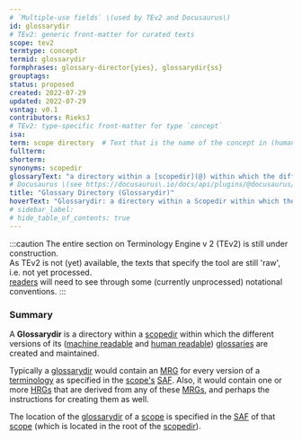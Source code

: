 ```yaml
---
# `Multiple-use fields` \(used by TEv2 and Docusaurus\)
id: glossarydir
# TEv2: generic front-matter for curated texts
scope: tev2
termtype: concept
termid: glossarydir
formphrases: glossary-director{yies}, glossarydir{ss}
grouptags:
status: proposed
created: 2022-07-29
updated: 2022-07-29
vsntag: v0.1
contributors: RieksJ
# TEv2: type-specific front-matter for type `concept`
isa:
term: scope directory  # Text that is the name of the concept in (human readable) texts.
fullterm:
shorterm:
synonyms: scopedir
glossaryText: "a directory within a [scopedir](@) within which the different versions of its ([machine readable](mrg@) and [human readable](hrg@)) [glossaries](@) are created and maintained."
# Docusaurus \(see https://docusaurus\.io/docs/api/plugins/@docusaurus/plugin-content-docs#markdown-front-matter\):
title: "Glossary Directory (Glossarydir)"
hoverText: "Glossarydir: a directory within a Scopedir within which the different versions of its (machine readable and human readable) Glossaries are created and maintained."
# sidebar_label:
# hide_table_of_contents: true
---
```


:::caution
The entire section on Terminology Engine v 2 (TEv2) is still under construction.<br/>
As TEv2 is not (yet) available, the texts that specify the tool are still 'raw', i.e. not yet processed.<br/>[readers](@) will need to see through some (currently unprocessed) notational conventions.
:::

### Summary
A **Glossarydir** is a directory within a [scopedir](@) within which the different versions of its ([machine readable](mrg@) and [human readable](hrg@)) [glossaries](@) are created and maintained.

Typically a [glossarydir](@) would contain an [MRG](@) for every version of a [terminology](@) as specified in the [scope's](@) [SAF](@). Also, it would contain one or more [HRGs](@) that are derived from any of these [MRGs](@), and perhaps the instructions for creating them as well.

The location of the [glossarydir](@) of a [scope](@) is specified in the [SAF](@) of that [scope](@) (which is located in the root of the [scopedir](@)).
